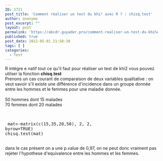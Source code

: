 ```yaml
---
ID: 1721
post_title: 'Comment réaliser un test du khi² avec R ? : chisq.test'
author: anonyme
post_excerpt: ""
layout: post
permalink: 'https://abcdr.guyader.pro/comment-realiser-un-test-du-khi%c2%b2-avec-r-chisq.test/'
published: true
post_date: 2012-05-01 21:58:38
tags: [ ]
categories:
  - Test
---
```

R intégre e natif tout ce qu'il faut pour réaliser un test de khi2 vous pouvez utilser la fonction <strong>chisq.test</strong><br />Prenons un cas courant de comparaison de deux variables qualitative : on veut savoir s'il existe une différence d'incidence dans un groupe donnée entre les hommes et le femmes pour une maladie donnée.<br /><br />50 hommes dont 15 malades<br />70 femmes dont 20 malades<br /><br /> <pre lang='rsplus'><br /> mat&lt;-matrix(c(15,35,20,50), 2, 2, byrow=TRUE) <br />chisq.test(mat)<br /></pre> <br />dans le cas présent on a une p.value de 0,97, on ne peut donc vraiment pas rejeter l'hypothese d'equivalence entre les hommes et les femmes.